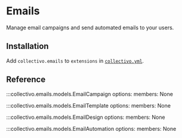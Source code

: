 # Emails

Manage email campaigns and send automated emails to your users.

## Installation

Add `collectivo.emails` to `extensions` in [`collectivo.yml`](reference.md#settings).

## Reference

:::collectivo.emails.models.EmailCampaign
    options:
        members: None

:::collectivo.emails.models.EmailTemplate
    options:
        members: None

:::collectivo.emails.models.EmailDesign
    options:
        members: None

:::collectivo.emails.models.EmailAutomation
    options:
        members: None
